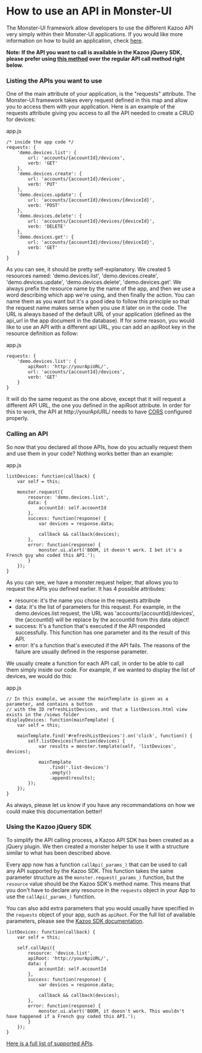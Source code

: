 # How to use an API in Monster-UI
The Monster-UI framework allow developers to use the different Kazoo API very simply within their Monster-UI applications. If you would like more information on how to build an application, check [here][tutorial].

__Note: If the API you want to call is available in the Kazoo jQuery SDK, please prefer using [this method](#using-the-kazoo-jquery-sdk) over the regular API call method right below.__

### Listing the APIs you want to use
One of the main attribute of your application, is the "requests" attribute. The Monster-UI framework takes every request defined in this map and allow you to access them with your application. Here is an example of the requests attribute giving you access to all the API needed to create a CRUD for devices:

app.js

	/* inside the app code */
	requests: {
		'demo.devices.list': {
			url: 'accounts/{accountId}/devices',
			verb: 'GET'
		},
		'demo.devices.create': {
			url: 'accounts/{accountId}/devices',
			verb: 'PUT'
		},
		'demo.devices.update': {
			url: 'accounts/{accountId}/devices/{deviceId}',
			verb: 'POST'
		},
		'demo.devices.delete': {
			url: 'accounts/{accountId}/devices/{deviceId}',
			verb: 'DELETE'
		},
		'demo.devices.get': {
			url: 'accounts/{accountId}/devices/{deviceId}',
			verb: 'GET'
		}
	}

As you can see, it should be pretty self-explanatory. We created 5 resources named: 'demo.devices.list', 'demo.devices.create', 'demo.devices.update', 'demo.devices.delete', 'demo.devices.get'. We always prefix the resource name by the name of the app, and then we use a word describing which app we're using, and then finally the action. You can name them as you want but it's a good idea to follow this principle so that the request name makes sense when you use it later on in the code. The URL is always based of the default URL of your application (defined as the api_url in the app document in the database). If for some reason, you would like to use an API with a different api URL, you can add an apiRoot key in the resource definition as follow:

app.js

	requests: {
		'demo.devices.list': {
			apiRoot: 'http://yourApiURL/',
			url: 'accounts/{accountId}/devices',
			verb: 'GET'
		}
	}

It will do the same request as the one above, except that it will request a different API URL, the one you defined in the apiRoot attribute. In order for this to work, the API at http://yourApiURL/ needs to have [CORS](http://en.wikipedia.org/wiki/Cross-origin_resource_sharing) configured properly.

### Calling an API
So now that you declared all those APIs, how do you actually request them and use them in your code? Nothing works better than an example:

app.js

	listDevices: function(callback) {
		var self = this;

		monster.request({
			resource: 'demo.devices.list',
			data: {
				accountId: self.accountId
			},
			success: function(response) {
				var devices = response.data;

				callback && callback(devices);
			},
			error: function(response) {
				monster.ui.alert('BOOM, it doesn't work. I bet it's a French guy who coded this API.');
			}
		});
	}

As you can see, we have a monster.request helper, that allows you to request the APIs you defined earlier. It has 4 possible attributes:
* resource: it's the name you chose in the requests attribute
* data: it's the list of parameters for this request. For example, in the demo.devices.list request, the URL was 'accounts/{accountId}/devices', the {accountId} will be replace by the accountId from this data object!
* success: It's a function that's executed if the API responded successfully. This function has one parameter and its the result of this API.
* error: It's a function that's executed if the API fails. The reasons of the failure are usually defined in the response parameter.

We usually create a function for each API call, in order to be able to call them simply inside our code. For example, if we wanted to display the list of devices, we would do this:

app.js

	// In this example, we assume the mainTemplate is given as a parameter, and contains a button
	// with the ID refreshListDevices, and that a listDevices.html view exists in the /views folder
	displayDevices: function(mainTemplate) {
		var self = this;

		mainTemplate.find('#refreshListDevices').on('click', function() {
			self.listDevices(function(devices) {
				var results = monster.template(self, 'listDevices', devices);

				mainTemplate
					.find('.list-devices')
					.empty()
					.append(results);
			});
		});
	}

As always, please let us know if you have any recommandations on how we could make this documentation better!

### Using the Kazoo jQuery SDK

To simplify the API calling process, a Kazoo API SDK has been created as a jQuery plugin. We then created a monster helper to use it with a structure similar to what has been described above.

Every app now has a function `callApi(_params_)` that can be used to call any API supported by the Kazoo SDK. This function takes the same parameter structure as the `monster.request(_params_)` function, but the `resource` value should be the Kazoo SDK's method name. This means that you don't have to declare any resource in the `requests` object in your App to use the `callApi(_params_)` function.

You can also add extra parameters that you would usually have specified in the `requests` object of your app, such as `apiRoot`. For the full list of available parameters, please see the [Kazoo SDK documentation][kazoo_sdk_settings].

	listDevices: function(callback) {
		var self = this;

		self.callApi({
			resource: 'device.list',
			apiRoot: 'http://yourApiURL/',
			data: {
				accountId: self.accountId
			},
			success: function(response) {
				var devices = response.data;

				callback && callback(devices);
			},
			error: function(response) {
				monster.ui.alert('BOOM, it doesn't work. This wouldn't have happened if a French guy coded this API.');
			}
		});
	}

[Here is a full list of supported APIs](https://github.com/2600hz/monster-ui/blob/master/docs/kazooSdk.md#list-of-methods).

[tutorial]: tutorial.md
[kazoo_sdk_settings]: kazooSdk.md#general-api-settings